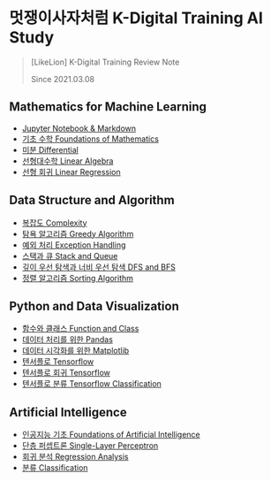 # 멋쟁이사자처럼 K-Digital Training AI Study
> [LikeLion] K-Digital Training Review Note
> 
> Since 2021.03.08 

## Mathematics for Machine Learning
* [Jupyter Notebook & Markdown](https://github.com/wonkwonlee/likelion-k-digital-training-AI/blob/main/Mathematics-for-Machine-Learning/Jupyter-and-Markdown.md)
* [기초 수학 Foundations of Mathematics](https://github.com/wonkwonlee/likelion-k-digital-training-AI/blob/main/Mathematics-for-Machine-Learning/Foundations-of-Mathematics.md)
* [미분 Differential](https://github.com/wonkwonlee/likelion-k-digital-training-AI/blob/main/Mathematics-for-Machine-Learning/Differential.md)
* [선형대수학 Linear Algebra](https://github.com/wonkwonlee/likelion-k-digital-training-AI/blob/main/Mathematics-for-Machine-Learning/Linear-Algebra.md)
* [선형 회귀 Linear Regression](https://github.com/wonkwonlee/likelion-k-digital-training-AI/blob/main/Mathematics-for-Machine-Learning/Linear-Regression.md)



## Data Structure and Algorithm
* [복잡도 Complexity](https://github.com/wonkwonlee/likelion-k-digital-training-AI/blob/main/Data-Structure-and-Algorithm/Complexity.md)
* [탐욕 알고리즘 Greedy Algorithm](https://github.com/wonkwonlee/likelion-k-digital-training-AI/blob/main/Data-Structure-and-Algorithm/greedy.ipynb)
* [예외 처리 Exception Handling](https://github.com/wonkwonlee/likelion-k-digital-training-AI/blob/main/Data-Structure-and-Algorithm/exception-handling.ipynb)
* [스택과 큐 Stack and Queue](https://github.com/wonkwonlee/likelion-k-digital-training-AI/blob/main/Data-Structure-and-Algorithm/Stack-and-Queue.md)
* [깊이 우선 탐색과 너비 우선 탐색 DFS and BFS](https://github.com/wonkwonlee/likelion-k-digital-training-AI/blob/main/Data-Structure-and-Algorithm/DFS-and-BFS.md)
* [정렬 알고리즘 Sorting Algorithm](https://github.com/wonkwonlee/likelion-k-digital-training-AI/blob/main/Data-Structure-and-Algorithm/Sorting-Algorithm.md)



## Python and Data Visualization
* [함수와 클래스 Function and Class](https://github.com/wonkwonlee/likelion-k-digital-training-AI/blob/main/Python-and-Data-Visualization/function-and-class.ipynb)
* [데이터 처리를 위한 Pandas](https://github.com/wonkwonlee/likelion-k-digital-training-AI/blob/main/Python-and-Data-Visualization/pandas.ipynb)
* [데이터 시각화를 위한 Matplotlib](https://github.com/wonkwonlee/likelion-k-digital-training-AI/blob/main/Python-and-Data-Visualization/matplotlib.ipynb)
* [텐서플로 Tensorflow](https://github.com/wonkwonlee/likelion-k-digital-training-AI/blob/main/Python-and-Data-Visualization/tensorflow.ipynb)
* [텐서플로 회귀 Tensorflow](https://github.com/wonkwonlee/likelion-k-digital-training-AI/blob/main/Python-and-Data-Visualization/tf_regression.ipynb)
* [텐서플로 분류 Tensorflow Classification](https://github.com/wonkwonlee/likelion-k-digital-training-AI/blob/main/Python-and-Data-Visualization/tf_classification.ipynb)



## Artificial Intelligence
* [인공지능 기초 Foundations of Artificial Intelligence](https://github.com/wonkwonlee/likelion-k-digital-training-AI/blob/main/Artificial-Intelligence/Foundations-of-Artificial-Intelligence.md)
* [단층 퍼셉트론 Single-Layer Perceptron](https://github.com/wonkwonlee/likelion-k-digital-training-AI/blob/main/Artificial-Intelligence/Single-Layer-Perceptron.md)
* [회귀 분석 Regression Analysis](https://github.com/wonkwonlee/likelion-k-digital-training-AI/blob/main/Artificial-Intelligence/Regression-Analysis.md)
* [분류 Classification](https://github.com/wonkwonlee/likelion-k-digital-training-AI/blob/main/Artificial-Intelligence/Classification.md)
